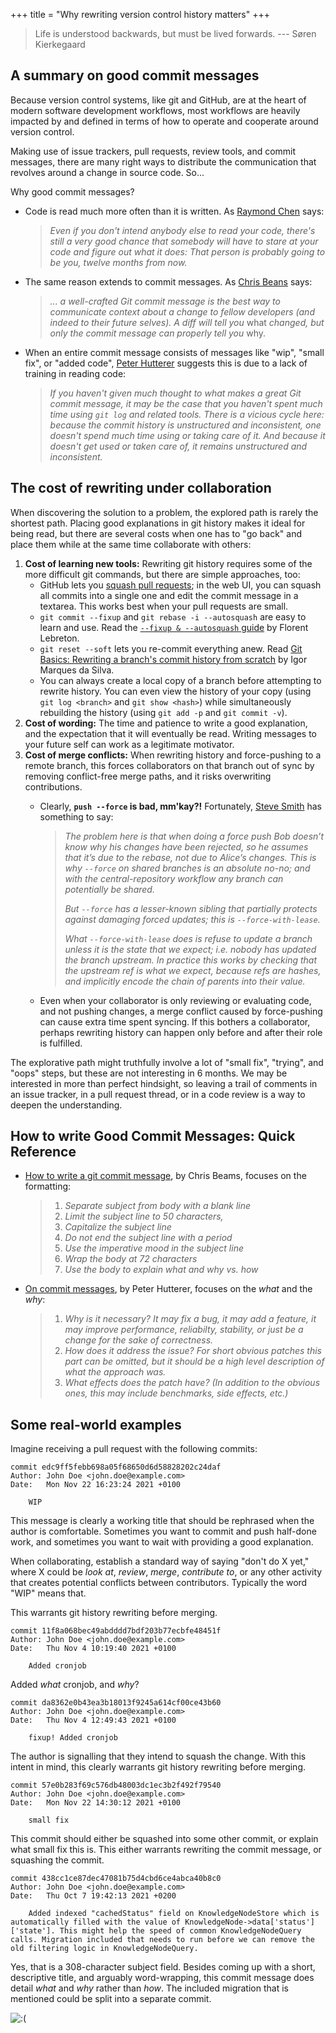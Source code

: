 +++
title = "Why rewriting version control history matters"
+++

> Life is understood backwards, but must be lived forwards.
> --- Søren Kierkegaard

## A summary on good commit messages

Because version control systems, like git and GitHub, are at the heart of modern software development workflows, most workflows are heavily impacted by and defined in terms of how to operate and cooperate around version control.

Making use of issue trackers, pull requests, review tools, and commit messages, there are many right ways to distribute the communication that revolves around a change in source code. So...

Why good commit messages?

- Code is read much more often than it is written. As [Raymond Chen](https://devblogs.microsoft.com/oldnewthing/20070406-00/?p=27343) says:

  > *Even if you don't intend anybody else to read your code, there's still a very good chance that somebody will have to stare at your code and figure out what it does: That person is probably going to be you, twelve months from now.*

- The same reason extends to commit messages. As [Chris Beans](https://chris.beams.io/posts/git-commit/) says:

  > *... a well-crafted Git commit message is the best way to communicate context about a change to fellow developers (and indeed to their future selves). A diff will tell you* what *changed, but only the commit message can properly tell you* why.

- When an entire commit message consists of messages like "wip", "small fix", or "added code", [Peter Hutterer](http://who-t.blogspot.com/2009/12/on-commit-messages.html) suggests this is due to a lack of training in reading code:

  > *If you haven't given much thought to what makes a great Git commit message, it may be the case that you haven't spent much time using `git log` and related tools. There is a vicious cycle here: because the commit history is unstructured and inconsistent, one doesn't spend much time using or taking care of it. And because it doesn't get used or taken care of, it remains unstructured and inconsistent.*

## The cost of rewriting under collaboration

When discovering the solution to a problem, the explored path is rarely the shortest path. Placing good explanations in git history makes it ideal for being read, but there are several costs when one has to "go back" and place them while at the same time collaborate with others:

1. **Cost of learning new tools:** Rewriting git history requires some of the more difficult git commands, but there are simple approaches, too:
   - GitHub lets you [squash pull requests](https://docs.github.com/en/pull-requests/collaborating-with-pull-requests/incorporating-changes-from-a-pull-request/about-pull-request-merges#squash-and-merge-your-pull-request-commits); in the web UI, you can squash all commits into a single one and edit the commit message in a textarea. This works best when your pull requests are small.
   - `git commit --fixup` and `git rebase -i --autosquash` are easy to learn and use. Read the [`--fixup & --autosquash` guide](https://fle.github.io/git-tip-keep-your-branch-clean-with-fixup-and-autosquash.html) by Florent Lebreton.
   - `git reset --soft` lets you re-commit everything anew. Read [Git Basics: Rewriting a branch's commit history from scratch](https://medium.com/magnetis-backstage/git-basics-rewriting-a-branchs-commit-history-from-scratch-7bc966716d8b) by Igor Marques da Silva.
   - You can always create a local copy of a branch before attempting to rewrite history. You can even view the history of your copy (using `git log <branch>` and `git show <hash>`) while simultaneously rebuilding the history (using `git add -p` and `git commit -v`).
2. **Cost of wording:** The time and patience to write a good explanation, and the expectation that it will eventually be read. Writing messages to your future self can work as a legitimate motivator.
3. **Cost of merge conflicts:** When rewriting history and force-pushing to a remote branch, this forces collaborators on that branch out of sync by removing conflict-free merge paths, and it risks overwriting contributions.
   - Clearly, **`push --force` is bad, mm'kay?!** Fortunately, [Steve Smith](https://blog.developer.atlassian.com/force-with-lease/) has something to say:

     > *The problem here is that when doing a force push Bob doesn’t know why his changes have been rejected, so he assumes that it’s due to the rebase, not due to Alice’s changes. This is why `--force` on shared branches is an absolute no-no; and with the central-repository workflow any branch can potentially be shared.*
     >
     > *But `--force` has a lesser-known sibling that partially protects against damaging forced updates; this is `--force-with-lease`.*
     >
     > *What `--force-with-lease` does is refuse to update a branch unless it is the state that we expect; i.e. nobody has updated the branch upstream. In practice this works by checking that the upstream ref is what we expect, because refs are hashes, and implicitly encode the chain of parents into their value.*

   - Even when your collaborator is only reviewing or evaluating code, and not pushing changes, a merge conflict caused by force-pushing can cause extra time spent syncing. If this bothers a collaborator, perhaps rewriting history can happen only before and after their role is fulfilled.

The explorative path might truthfully involve a lot of "small fix", "trying", and "oops" steps, but these are not interesting in 6 months. We may be interested in more than perfect hindsight, so leaving a trail of comments in an issue tracker, in a pull request thread, or in a code review is a way to deepen the understanding.

## How to write Good Commit Messages: Quick Reference

- [How to write a git commit message](https://chris.beams.io/posts/git-commit/), by Chris Beams, focuses on the formatting:

  > 1. *Separate subject from body with a blank line*
  > 2. *Limit the subject line to 50 characters,*
  > 3. *Capitalize the subject line*
  > 4. *Do not end the subject line with a period*
  > 5. *Use the imperative mood in the subject line*
  > 6. *Wrap the body at 72 characters*
  > 7. *Use the body to explain what and why vs. how*

- [On commit messages](http://who-t.blogspot.com/2009/12/on-commit-messages.html), by Peter Hutterer, focuses on the *what* and the *why*:

  > 1. *Why is it necessary? It may fix a bug, it may add a feature, it may improve performance, reliabilty, stability, or just be a change for the sake of correctness.*
  > 2. *How does it address the issue? For short obvious patches this part can be omitted, but it should be a high level description of what the approach was.*
  > 3. *What effects does the patch have? (In addition to the obvious ones, this may include benchmarks, side effects, etc.)*

## Some real-world examples

Imagine receiving a pull request with the following commits:

```
commit edc9ff5febb698a05f68650d6d58828202c24daf
Author: John Doe <john.doe@example.com>
Date:   Mon Nov 22 16:23:24 2021 +0100

    WIP
```

This message is clearly a working title that should be rephrased when the author is comfortable. Sometimes you want to commit and push half-done work, and sometimes you want to wait with providing a good explanation.
  
When collaborating, establish a standard way of saying "don't do X yet," where X could be *look at*, *review*, *merge*, *contribute to*, or any other activity that creates potential conflicts between contributors. Typically the word "WIP" means that.

This warrants git history rewriting before merging.

```
commit 11f8a068bec49abdddd7bdf203b77ecbfe48451f
Author: John Doe <john.doe@example.com>
Date:   Thu Nov 4 10:19:40 2021 +0100

    Added cronjob
```
  
Added *what* cronjob, and *why*?

```
commit da8362e0b43ea3b18013f9245a614cf00ce43b60
Author: John Doe <john.doe@example.com>
Date:   Thu Nov 4 12:49:43 2021 +0100

    fixup! Added cronjob
```
  
The author is signalling that they intend to squash the change. With this intent in mind, this clearly warrants git history rewriting before merging.

```
commit 57e0b283f69c576db48003dc1ec3b2f492f79540
Author: John Doe <john.doe@example.com>
Date:   Mon Nov 22 14:30:12 2021 +0100

    small fix
```
  
  This commit should either be squashed into some other commit, or explain what small fix this is. This either warrants rewriting the commit message, or squashing the commit.

```
commit 438cc1ce87dec47081b75d4cbd6ce4abca40b8c0
Author: John Doe <john.doe@example.com>
Date:   Thu Oct 7 19:42:13 2021 +0200

    Added indexed "cachedStatus" field on KnowledgeNodeStore which is automatically filled with the value of KnowledgeNode->data['status']['state']. This might help the speed of common KnowledgeNodeQuery calls. Migration included that needs to run before we can remove the old filtering logic in KnowledgeNodeQuery.
```

Yes, that is a 308-character subject field. Besides coming up with a short, descriptive title, and arguably word-wrapping, this commit message does detail *what* and *why* rather than *how*. The included migration that is mentioned could be split into a separate commit.

![:(](https://dev-to-uploads.s3.amazonaws.com/uploads/articles/lkoxkebkg7dj29ovzrxc.png)